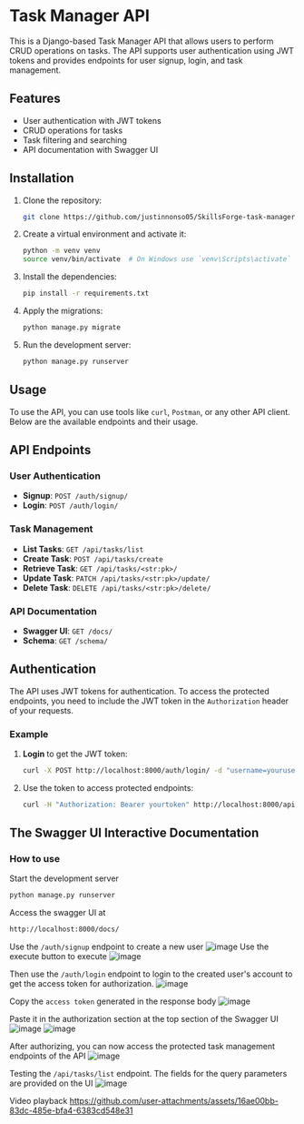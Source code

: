 # Task Manager API

This is a Django-based Task Manager API that allows users to perform CRUD operations on tasks. The API supports user authentication using JWT tokens and provides endpoints for user signup, login, and task management.


## Features

- User authentication with JWT tokens
- CRUD operations for tasks
- Task filtering and searching
- API documentation with Swagger UI

## Installation

1. Clone the repository:

    ```sh
    git clone https://github.com/justinnonso05/SkillsForge-task-manager-api
    ```

2. Create a virtual environment and activate it:

    ```sh
    python -m venv venv
    source venv/bin/activate  # On Windows use `venv\Scripts\activate`
    ```

3. Install the dependencies:

    ```sh
    pip install -r requirements.txt
    ```

4. Apply the migrations:

    ```sh
    python manage.py migrate
    ```

5. Run the development server:

    ```sh
    python manage.py runserver
    ```

## Usage

To use the API, you can use tools like `curl`, `Postman`, or any other API client. Below are the available endpoints and their usage.

## API Endpoints

### User Authentication

- **Signup**: `POST /auth/signup/`
- **Login**: `POST /auth/login/`

### Task Management

- **List Tasks**: `GET /api/tasks/list`
- **Create Task**: `POST /api/tasks/create`
- **Retrieve Task**: `GET /api/tasks/<str:pk>/`
- **Update Task**: `PATCH /api/tasks/<str:pk>/update/`
- **Delete Task**: `DELETE /api/tasks/<str:pk>/delete/`

### API Documentation

- **Swagger UI**: `GET /docs/`
- **Schema**: `GET /schema/`

## Authentication

The API uses JWT tokens for authentication. To access the protected endpoints, you need to include the JWT token in the `Authorization` header of your requests.

### Example

1. **Login** to get the JWT token:

    ```sh
    curl -X POST http://localhost:8000/auth/login/ -d "username=yourusername&password=yourpassword"
    ```

2. Use the token to access protected endpoints:

    ```sh
    curl -H "Authorization: Bearer yourtoken" http://localhost:8000/api/tasks/list
    ```



   
## The Swagger UI Interactive Documentation
### How to use
Start the development server
 ```sh
python manage.py runserver
```

Access the swagger UI at
 ```sh
http://localhost:8000/docs/
```

Use the ```/auth/signup``` endpoint to create a new user
![image](https://github.com/user-attachments/assets/abf60d65-0a48-450e-af3e-ec10a3c3537e)
Use the execute button to execute 
![image](https://github.com/user-attachments/assets/77d47d2e-7d84-4ae1-8275-0c86e999d0c0)

Then use the ```/auth/login``` endpoint to login to the created user's account to get the access token for authorization.
![image](https://github.com/user-attachments/assets/b438a68a-2003-4669-b277-7fb450359c02)

Copy the ```access token``` generated in the response body
![image](https://github.com/user-attachments/assets/97f2d756-4669-4d40-be29-1eb8382a6544)

Paste it in the authorization section at the top section of the Swagger UI
![image](https://github.com/user-attachments/assets/71ab9d39-5347-49ae-8073-e9776f028e91)
![image](https://github.com/user-attachments/assets/94387731-53fc-4168-991d-501caa21d3ce)


After authorizing, you can now access the protected task management endpoints of the API 
![image](https://github.com/user-attachments/assets/83f5c140-f2ec-4561-af77-151de4279959)

Testing the ```/api/tasks/list``` endpoint. The fields for the query parameters are provided on the UI
![image](https://github.com/user-attachments/assets/0edb944c-470f-4c3c-b681-53ffac79558a)

Video playback
https://github.com/user-attachments/assets/16ae00bb-83dc-485e-bfa4-6383cd548e31


